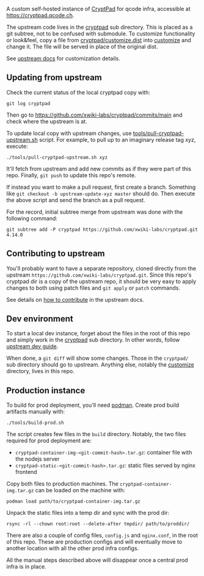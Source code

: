 A custom self-hosted instance of [CryptPad](https://cryptpad.fr/) for qcode
infra, accessible at https://cryptpad.qcode.ch.

The upstream code lives in the [cryptpad](cryptpad/) sub directory. This
is placed as a git subtree, not to be confused with submodule. To customize
functionality or look&feel, copy a file from
[cryptpad/customize.dist](cryptpad/customize.dist/) into
[customize](customize/) and change it. The file will be served in place of
the original dist.

See [upstream docs](https://docs.cryptpad.fr/en/admin_guide/customization.html)
for customization details.

## Updating from upstream

Check the current status of the local cryptpad copy with:

    git log cryptpad

Then go to https://github.com/xwiki-labs/cryptpad/commits/main and check where
the upstream is at.

To update local copy with upstream changes, use
[tools/pull-cryptpad-upstream.sh](tools/pull-cryptpad-upstream.sh) script.
For example, to pull up to an imaginary release tag xyz, execute:

    ./tools/pull-cryptpad-upstream.sh xyz

It'll fetch from upstream and add new commits as if they were part of this repo.
Finally, `git push` to update this repo's remote.

If instead you want to make a pull request, first create a branch. Something like
`git checkout -b upstream-update-xyz master` should do. Then execute the above
script and send the branch as a pull request.

For the record, initial subtree merge from upstream was done with the following
command:

    git subtree add -P cryptpad https://github.com/xwiki-labs/cryptpad.git 4.14.0

## Contributing to upstream

You'll probably want to have a separate repository, cloned directly from the
upstream `https://github.com/xwiki-labs/cryptpad.git`. Since this repo's
cryptpad dir is a copy of the upstream repo, it should be very easy to apply
changes to both using patch files and `git apply` or `patch` commands.

See details on [how to contribute](https://docs.cryptpad.fr/en/how_to_contribute.html)
in the upstream docs.

## Dev environment

To start a local dev instance, forget about the files in the root of this repo
and simply work in the [cryptpad](cryptpad/) sub directory. In other words,
follow [upstream dev guide](https://docs.cryptpad.fr/en/dev_guide/setup.html).

When done, a `git diff` will show some changes. Those in the `cryptpad/` sub
directory should go to upstream. Anything else, notably the [customize](customize/)
directory, lives in this repo.

## Production instance

To build for prod deployment, you'll need [podman](https://podman.io).
Create prod build artifacts manually with:

    ./tools/build-prod.sh

The script creates few files in the `build` directory. Notably, the two files
required for prod deployment are:

- `cryptpad-container-img-<git-commit-hash>.tar.gz`: container file with
the nodejs server
- `cryptpad-static-<git-commit-hash>.tar.gz`: static files served by
nginx frontend

Copy both files to production machines. The `cryptpad-container-img.tar.gz` can
be loaded on the machine with:

    podman load path/to/cryptpad-container-img.tar.gz

Unpack the static files into a temp dir and sync with the prod dir:

    rsync -rl --chown root:root --delete-after tmpdir/ path/to/proddir/

There are also a couple of config files, `config.js` and `nginx.conf`, in the root
of this repo. These are production configs and will eventually move to
another location with all the other prod infra configs.

All the manual steps described above will disappear once a central prod infra
is in place.
